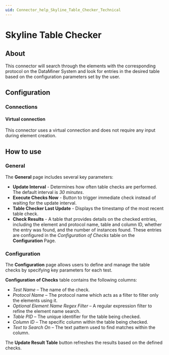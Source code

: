```yaml
---
uid: Connector_help_Skyline_Table_Checker_Technical
---
```


# Skyline Table Checker

## About

This connector will search through the elements with the corresponding protocol on the DataMiner System and look for entries in the desired table based on the configuration parameters set by the user.

## Configuration

### Connections

#### Virtual connection

This connector uses a virtual connection and does not require any input during element creation.

## How to use

### General

The **General** page includes several key parameters:

- **Update Interval** - Determines how often table checks are performed. The default interval is *30 minutes*.
- **Execute Checks Now** - Button to trigger immediate check instead of waiting for the update interval.
- **Table Checker Last Update** - Displays the timestamp of the most recent table check.
- **Check Results** -  A table that provides details on the checked entries, including the element and protocol name, table and column ID, whether the entry was found, and the number of instances found. These entries are configured in the *Configuration of Checks* table on the **Configuration** Page.

### Configuration

The **Configuration** page allows users to define and manage the table checks by specifying key parameters for each test.

**Configuration of Checks** table contains the following columns:

- *Test Name* – The name of the check.
- *Protocol Name* – The protocol name which acts as a filter to filter only the elements using it.
- *Optional Element Name Regex Filter* – A regular expression filter to refine the element name search.
- *Table PID* – The unique identifier for the table being checked.
- *Column ID* – The specific column within the table being checked.
- *Text to Search On* – The text pattern used to find matches within the column.

The **Update Result Table** button refreshes the results based on the defined checks.
